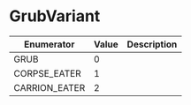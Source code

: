 # GrubVariant

| Enumerator     | Value | Description |
| -------------- | ----- | ----------- |
| GRUB           | 0     |             |
| CORPSE\_EATER  | 1     |             |
| CARRION\_EATER | 2     |             |
